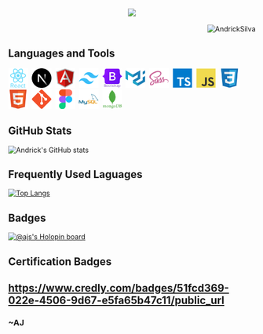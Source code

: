 <br>
<div align="center">
  <a href="https://git.io/typing-svg">
    <img src="https://readme-typing-svg.herokuapp.com/?lines=Hi,+There!+👋;I+am+Andrick+Silva....;Nice+to+meet+you!&center=true&size=30&color=9745f5">
  </a>
  <p align="right"> <img src="https://komarev.com/ghpvc/?username=AndrickSilva&label=Profile%20views&color=9745f5&style=flat" alt="AndrickSilva" />
</div>
<h2> Languages and Tools</h2>
<div>
   <img src="https://github.com/devicons/devicon/blob/master/icons/react/react-original-wordmark.svg" title="React" **alt="React" width="40" height="40"/>&nbsp;
  <img src="https://github.com/devicons/devicon/blob/master/icons/nextjs/nextjs-original.svg" title="Next Js" alt="Next Js" width="40" height="40" />&nbsp;
  <img src="https://github.com/devicons/devicon/blob/master/icons/angularjs/angularjs-original.svg" title="angular" **alt="angular" width="40" height="40"/>&nbsp;
   <img src="https://github.com/devicons/devicon/blob/master/icons/tailwindcss/tailwindcss-original.svg" title="tailwindcss" **alt="tailwindcss" width="40" height="40"/>&nbsp;
  <img src="https://github.com/devicons/devicon/blob/master/icons/bootstrap/bootstrap-original-wordmark.svg" title="Bootstrap" alt="Bootstrap" width="40" height="40"/>&nbsp;
  <img src="https://github.com/devicons/devicon/blob/master/icons/materialui/materialui-original.svg" title="materialui" **alt="materialui" width="40" height="40"/>&nbsp;
  <img src="https://github.com/devicons/devicon/blob/master/icons/sass/sass-original.svg" title="sass" **alt="sass" width="40" height="40"/>&nbsp;
  <img src="https://github.com/devicons/devicon/blob/master/icons/typescript/typescript-original.svg" title="typescript" **alt="typescript" width="40" height="40"/>&nbsp;
  <img src="https://github.com/devicons/devicon/blob/master/icons/javascript/javascript-original.svg" title="JavaScript" alt="JavaScript" width="40" height="40"/>&nbsp;
  <img src="https://github.com/devicons/devicon/blob/master/icons/css3/css3-original.svg"  title="CSS3" alt="CSS" width="40" height="40"/>&nbsp;
  <img src="https://github.com/devicons/devicon/blob/master/icons/html5/html5-original.svg" title="HTML5" alt="HTML" width="40" height="40"/>&nbsp;
  <img src="https://github.com/devicons/devicon/blob/master/icons/git/git-original.svg" title="Git" **alt="Git" width="40" height="40"/>&nbsp;
  <img src="https://github.com/devicons/devicon/blob/master/icons/figma/figma-original.svg" title="Figma" alt="Figma" width="40" height="40"/>&nbsp;
  <img src="https://github.com/devicons/devicon/blob/master/icons/mysql/mysql-original-wordmark.svg" title="MySQL"  alt="MySQL" width="40" height="40"/>&nbsp;
  <img src="https://github.com/devicons/devicon/blob/master/icons/mongodb/mongodb-plain-wordmark.svg" title="mongodb" **alt="mongodb" width="40" height="40"/>&nbsp;
</div>

GitHub Stats
---
![Andrick's GitHub stats](https://github-readme-stats.vercel.app/api?username=AndrickSilva&show_icons=true&theme=midnight-purple)

Frequently Used Laguages
---
[![Top Langs](https://github-readme-stats.vercel.app/api/top-langs/?username=AndrickSilva&layout=compact&theme=midnight-purple)](https://github.com/AndrickSilva/github-readme-stats)

Badges
---
[![@ajs's Holopin board](https://holopin.io/api/user/board?user=ajs)](https://holopin.io/@ajs)

Certification Badges
---
[<div data-iframe-width="150" data-iframe-height="270" data-share-badge-id="51fcd369-022e-4506-9d67-e5fa65b47c11" data-share-badge-host="https://www.credly.com"></div>
](https://www.credly.com/badges/51fcd369-022e-4506-9d67-e5fa65b47c11/public_url)https://www.credly.com/badges/51fcd369-022e-4506-9d67-e5fa65b47c11/public_url
---
  
### ~AJ

